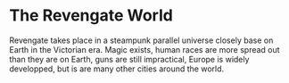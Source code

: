 
The Revengate World
===================

Revengate takes place in a steampunk parallel universe closely base on Earth in the Victorian era.  Magic exists, human races are more spread out than they are on Earth, guns are still impractical, Europe is widely developped, but is are many other cities around the world.
